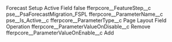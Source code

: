 <?xml version="1.0" encoding="UTF-8"?>
<CustomMetadata xmlns="http://soap.sforce.com/2006/04/metadata" xmlns:xsi="http://www.w3.org/2001/XMLSchema-instance" xmlns:xsd="http://www.w3.org/2001/XMLSchema">
    <label>Forecast Setup Active Field</label>
    <protected>false</protected>
    <values>
        <field>fferpcore__FeatureStep__c</field>
        <value xsi:type="xsd:string">pse__PsaForecastMigration_FSPL</value>
    </values>
    <values>
        <field>fferpcore__ParameterName__c</field>
        <value xsi:type="xsd:string">pse__Is_Active__c</value>
    </values>
    <values>
        <field>fferpcore__ParameterType__c</field>
        <value xsi:type="xsd:string">Page Layout Field Operation</value>
    </values>
    <values>
        <field>fferpcore__ParameterValueOnDisable__c</field>
        <value xsi:type="xsd:string">Remove</value>
    </values>
    <values>
        <field>fferpcore__ParameterValueOnEnable__c</field>
        <value xsi:type="xsd:string">Add</value>
    </values>
</CustomMetadata>
